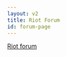 ```yaml
---
layout: v2
title: Riot Forum
id: forum-page
---
```


<a class="muut m-app-loading" href="https://muut.com/i/riot-js">Riot forum</a>
<script src="https://cdn.muut.com/1/moot.min.js"></script>
